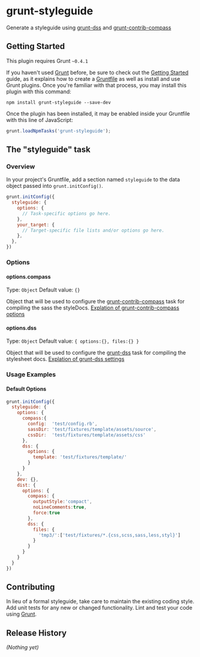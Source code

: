# grunt-styleguide

Generate a styleguide using [grunt-dss](https://github.com/darcyclarke/grunt-dss) and [grunt-contrib-compass](https://github.com/gruntjs/grunt-contrib-compass/)

## Getting Started
This plugin requires Grunt `~0.4.1`

If you haven't used [Grunt](http://gruntjs.com/) before, be sure to check out the [Getting Started](http://gruntjs.com/getting-started) guide, as it explains how to create a [Gruntfile](http://gruntjs.com/sample-gruntfile) as well as install and use Grunt plugins. Once you're familiar with that process, you may install this plugin with this command:

```shell
npm install grunt-styleguide --save-dev
```

Once the plugin has been installed, it may be enabled inside your Gruntfile with this line of JavaScript:

```js
grunt.loadNpmTasks('grunt-styleguide');
```

## The "styleguide" task

### Overview
In your project's Gruntfile, add a section named `styleguide` to the data object passed into `grunt.initConfig()`.

```js
grunt.initConfig({
  styleguide: {
    options: {
      // Task-specific options go here.
    },
    your_target: {
      // Target-specific file lists and/or options go here.
    },
  },
})
```

### Options

#### options.compass
Type: `Object`
Default value: `{}`

Object that will be used to configure the [grunt-contrib-compass](https://github.com/gruntjs/grunt-contrib-compass) task for compiling the sass the styleDocs. [Explation of grunt-contrib-compass options](https://github.com/gruntjs/grunt-contrib-compass?source=c#options)

#### options.dss
Type: `Object`
Default value: `{ options:{}, files:{} }`

Object that will be used to configure the [grunt-dss](https://github.com/darcyclarke/grunt-dss) task for compiling the stylesheet docs. [Explation of grunt-dss settings](https://github.com/darcyclarke/grunt-dss#settings)

### Usage Examples

#### Default Options

```js
grunt.initConfig({
  styleguide: {
    options: {
      compass:{
        config:  'test/config.rb',
        sassDir: 'test/fixtures/template/assets/source',
        cssDir:  'test/fixtures/template/assets/css' 
      },
      dss: {
        options: {
          template: 'test/fixtures/template/'
        } 
      }
    },
    dev: {},
    dist: {
      options: {
        compass: {
          outputStyle:'compact',
          noLineComments:true,
          force:true
        },
        dss: {
          files: {
            'tmp3/':['test/fixtures/*.{css,scss,sass,less,styl}']
          }
        }
      }
    }
  }
})
```

## Contributing
In lieu of a formal styleguide, take care to maintain the existing coding style. Add unit tests for any new or changed functionality. Lint and test your code using [Grunt](http://gruntjs.com/).

## Release History
_(Nothing yet)_
